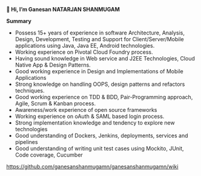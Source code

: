 **👋 Hi, I’m Ganesan NATARJAN SHANMUGAM**

**Summary**

- Possess 15+ years of experience in software Architecture, Analysis, Design, Development, Testing and Support for Client/Server/Mobile applications using Java, Java EE, Android technologies.
- Working experience on Pivotal Cloud Foundry process.
- Having sound knowledge in Web service and J2EE Technologies, Cloud Native App & Design Patterns.
- Good working experience in Design and Implementations of Mobile Applications
- Strong knowledge on handling OOPS, design patterns and refactors techniques. 
- Good working experience on TDD & BDD, Pair-Programming approach, Agile, Scrum & Kanban process. 
- Awareness/work experience of open source frameworks
- Working experience on oAuth & SAML based login process. 
- Strong implementation knowledge and tendency to explore new technologies
- Good understanding of Dockers, Jenkins, deployments, services and pipelines
- Good understanding of writing unit test cases using Mockito, JUnit, Code coverage, Cucumber

https://github.com/ganesanshanmugamn/ganesanshanmugamn/wiki

<!---
ganesanshanmugamn/ganesanshanmugamn is a ✨ special ✨ repository because its `README.md` (this file) appears on your GitHub profile.
You can click the Preview link to take a look at your changes.
--->
